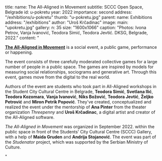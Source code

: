title:
    name: The All-Aligned in Movement
    subtitle: SCCC Open Space, Belgrade 
id: u-pokretu
year: 2022
importance: second
address: "/exhibitions/u-pokretu"
thumb: "u-pokretu.jpg"
parent:
    name: Exhibitions
    address: "/exhibitions"
author: "Uroš Krčadinac"
image:
    main: "upokretu.jpg"
gallery:
    n: 35
    size: "1600x1066"
    caption: "Photos: Ivona Petrov, Vanja Ivanović, Teodora Simić, Teodora Jevtić. DKSG, Belgrade, 2022."
content: "<p class='regular'><strong><a href='https://www.dksg.rs/lat/svesvrstani-u-pokretu/' target='_blank'>The All-Aligned in Movement</a></strong> is a social event, a public game, performance or happening.</p>
<p class='regular'>The event consists of three carefully moderated collective games for a large number of people in a public space. The games are inspired by models for measuring social relationships, sociograms and generative art. Through this event, games move from the digital to the real world.</p>
<p class='regular'>Authors of the event are students who took part in All-Aligned workshops in the Student City Cultural Centre in Belgrade, <strong>Teodora Simić</strong>, <strong>Svetlana Ilić</strong>, <strong>Teodora Kozomara</strong>, <strong>Vanja Ivanović</strong>, <strong>Niks Božović</strong>, <strong>Teodora Jevtić</strong>, <strong>Željko Petrović</strong> and <strong>Miron Petrik Popović</strong>. They've created, conceptualized and realized the event under the mentorship of <strong>Ana Pinter</strong> from the theater organization <em>Threepenny</em> and <strong>Uroš Krčadinac</strong>, a digital artist and creator of the All-Aligned software.</p> 
<p class='regular'><em>The All-Aligned in Movement</em> was organized in September 2022. within the public space in front of the Students' City Cultural Centre (SCCC) Gallery, with a help of <strong>Maida Gruden</strong> and <strong>Andrija Stojanović</strong>. The event was part of the <em>Studenator</em> project, which was supported by the Serbian Ministry of Culture.</p>"